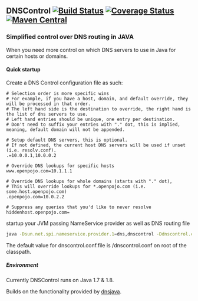 ## DNSControl [![Build Status](https://travis-ci.org/OpenPojo/dnscontrol.svg?branch=master)](https://travis-ci.org/OpenPojo/dnscontrol) [![Coverage Status](https://coveralls.io/repos/github/teju2friends/dnscontrol/badge.svg?branch=master)](https://coveralls.io/github/teju2friends/dnscontrol?branch=master) [![Maven Central](https://maven-badges.herokuapp.com/maven-central/com.openpojo/dnscontrol/badge.svg?style=flat)](http://search.maven.org/#search|ga|1|g%3Acom.openpojo)
### Simplified control over DNS routing in JAVA
When you need more control on which DNS servers to use in Java for certain hosts or domains.

#### Quick startup
Create a DNS Control configuration file as such:
```properties
# Selection order is more specific wins
# For example, if you have a host, domain, and default override, they will be processed in that order.
# The left hand side is the destination to override, the right hand is the list of dns servers to use.
# Left hand entries should be unique, one entry per destination.
# Don't need to suffix your entries with "." dot, this is implied, meaning, default domain will not be appended.

# Setup default DNS servers, this is optional.
# If not defined, the current host DNS servers will be used if unset (i.e. resolv.conf).
.=10.0.0.1,10.0.0.2

# Override DNS lookups for specific hosts
www.openpojo.com=10.1.1.1

# Override DNS lookups for whole domains (starts with "." dot),
# This will override lookups for *.openpojo.com (i.e. some.host.openpojo.com)
.openpojo.com=10.0.2.2

# Suppress any queries that you'd like to never resolve
hiddenhost.openpojo.com=

```
startup your JVM passing NameService provider as well as DNS routing file
```sh
java -Dsun.net.spi.nameservice.provider.1=dns,dnscontrol -Ddnscontrol.conf.file=/path/where/dns_control_file
```
The default value for dnscontrol.conf.file is /dnscontrol.conf on root of the classpath.

##### Environment
Currently DNSControl runs on Java 1.7 & 1.8.

Builds on the functionality provided by [dnsjava](http://dnsjava.org/).
